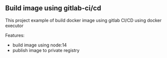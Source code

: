 ## Build image using gitlab-ci/cd

This project example of build docker image using gitlab CI/CD using docker executor

Features:

- build image using node:14
- publish image to private registry
